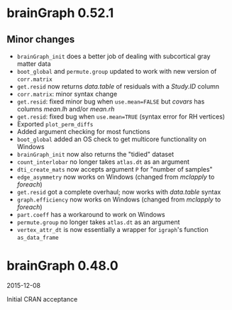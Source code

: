 # brainGraph 0.52.1

## Minor changes
* `brainGraph_init` does a better job of dealing with subcortical gray matter data
* `boot_global` and `permute.group` updated to work with new version of `corr.matrix`
* `get.resid` now returns *data.table* of residuals with a *Study.ID* column
* `corr.matrix`: minor syntax change
* `get.resid`: fixed minor bug when `use.mean=FALSE` but *covars* has columns
    *mean.lh* and/or *mean.rh*
* `get.resid`: fixed bug when `use.mean=TRUE` (syntax error for RH vertices)
* Exported `plot_perm_diffs`
* Added argument checking for most functions
* `boot_global` added an OS check to get multicore functionality on Windows
* `brainGraph_init` now also returns the "tidied" dataset
* `count_interlobar` no longer takes `atlas.dt` as an argument
* `dti_create_mats` now accepts argument `P` for "number of samples"
* `edge_asymmetry` now works on Windows (changed from *mclapply* to *foreach*)
* `get.resid` got a complete overhaul; now works with *data.table* syntax
* `graph.efficiency` now works on Windows (changed from *mclapply* to *foreach*)
* `part.coeff` has a workaround to work on Windows
* `permute.group` no longer takes `atlas.dt` as an argument
* `vertex_attr_dt` is now essentially a wrapper for `igraph`'s function
    `as_data_frame`


# brainGraph 0.48.0

2015-12-08

Initial CRAN acceptance
